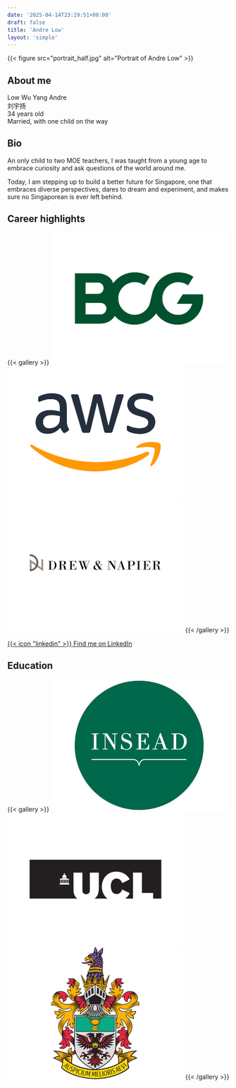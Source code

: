 ```yaml
---
date: '2025-04-14T23:29:51+08:00'
draft: false
title: 'Andre Low'
layout: 'simple'
---
```


{{< figure
    src="portrait_half.jpg"
    alt="Portrait of Andre Low"
    >}}

## About me

Low Wu Yang Andre  
刘宇扬  
34 years old  
Married, with one child on the way

## Bio

An only child to two MOE teachers, I was taught from a young age to embrace curiosity and ask questions of the world around me.

Today, I am stepping up to build a better future for Singapore, one that embraces diverse perspectives, dares to dream and experiment, and makes sure no Singaporean is ever left behind.

## Career highlights

{{< gallery >}}
  <img src="logos/bcg_full.png" alt="Boston Consulting Group (BCG)" title="Boston Consulting Group (BCG)" class="grid-w33" />
  <img src="logos/aws_full.png" alt="Amazon Web Services (AWS)" title="Amazon Web Services (AWS)" class="grid-w33" />
  <img src="logos/d&n_full.png" alt="Drew & Napier" title="Drew & Napier" class="grid-w33" />
{{< /gallery >}}


[{{< icon "linkedin" >}} Find me on LinkedIn](https://www.linkedin.com/in/andrelow/)

## Education

{{< gallery >}}
  <img src="logos/insead_full.png" alt="INSEAD: Master of Business Administration" title="INSEAD: Master of Business Administration" class="grid-w33" />
  <img src="logos/ucl_full.png" alt="UCL: Bachelor of Laws (LLB)" title="UCL: Bachelor of Laws (LLB)" class="grid-w33" />
  <img src="logos/ri_full.png" alt="Raffles Institution" title="Raffles Institution" class="grid-w33" />
{{< /gallery >}}